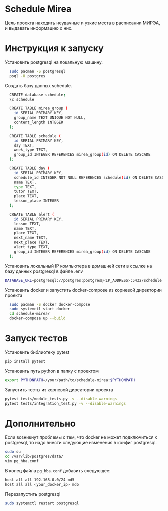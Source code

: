 # Schedule Mirea

Цель проекта находить неудачные и узкие места в расписании МИРЭА, и выдавать информацию о них.

# Инструкция к запуску

Установить postgresql на локальную машину.

```bash
  sudo pacman -S postgresql
  psql -U postgres
```

Создать базу данных schedule.

```bash
  CREATE database schedule;
  \c schedule

  CREATE TABLE mirea_group (
    id SERIAL PRIMARY KEY,
    group_name TEXT UNIQUE NOT NULL,
    content_length INTEGER
  );

  CREATE TABLE schedule (
    id SERIAL PRIMARY KEY,
    day TEXT,
    week_type TEXT,
    group_id INTEGER REFERENCES mirea_group(id) ON DELETE CASCADE
  );

  CREATE TABLE day (
    id SERIAL PRIMARY KEY,
    schedule_id INTEGER NOT NULL REFERENCES schedule(id) ON DELETE CASCADE,
    name TEXT,
    type TEXT,
    tutor TEXT,
    place TEXT,
    lesson_place INTEGER
  );

  CREATE TABLE alert (
    id SERIAL PRIMARY KEY,
    lesson TEXT,
    name TEXT,
    place TEXT,
    next_name TEXT,
    next_place TEXT,
    alert_type TEXT,
    group_id INTEGER REFERENCES mirea_group(id) ON DELETE CASCADE
  );
```

Установить локальный IP компьютера в домашней сети в ссылке на базу данных postgresql в файле .env

```bash
DATABASE_URL=postgresql://postgres:postgres@<IP_ADDRESS>:5432/schedule
```

Установить docker и запустить docker-compose из корневой директории проекта

```bash
  sudo pacman -S docker docker-compose
  sudo systemctl start docker
  cd schedule-mirea/
  docker-compose up --build
```

# Запуск тестов

Установить библиотеку pytest

```bash
pip install pytest
```

Установить путь python в папку с проектом

```bash
export PYTHONPATH=/your/path/to/schedule-mirea:$PYTHONPATH
```

Запустить тесты из корневой директории проекта

```bash
pytest tests/module_tests.py -v --disable-warnings
pytest tests/integration_test.py -v --disable-warnings
```

# Дополнительно

Если возникнут проблемы с тем, что docker не может подключиться к postgresql, то надо внести следующие изменения в конфиг postgresql.

```bash
sudo su
cd /var/lib/postgres/data/
vim pg_hba.conf
```

В конец файла `pg_hba.conf` добавить следующее:
```bash
host all all 192.168.0.0/24 md5
host all all <your_docker_ip> md5
```

Перезапустить postgresql
```bash
sudo systemctl restart postgresql
```
